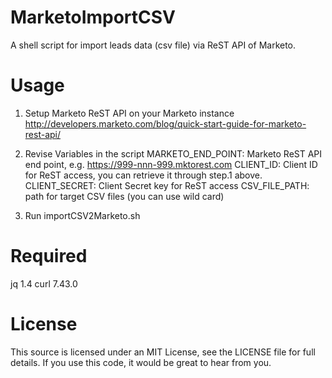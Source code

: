 # MarketoImportCSV
A shell script for import leads data (csv file) via ReST API of Marketo.

# Usage
1. Setup Marketo ReST API on your Marketo instance
   http://developers.marketo.com/blog/quick-start-guide-for-marketo-rest-api/

2. Revise Variables in the script
   MARKETO_END_POINT: Marketo ReST API end point, e.g. https://999-nnn-999.mktorest.com
   CLIENT_ID: Client ID for ReST access, you can retrieve it through step.1 above.
   CLIENT_SECRET: Client Secret key for ReST access
   CSV_FILE_PATH: path for target CSV files (you can use wild card)

3. Run importCSV2Marketo.sh



# Required
  jq 1.4
  curl 7.43.0

# License
This source is licensed under an MIT License, see the LICENSE file for full details. If you use this code, it would be great to hear from you.

